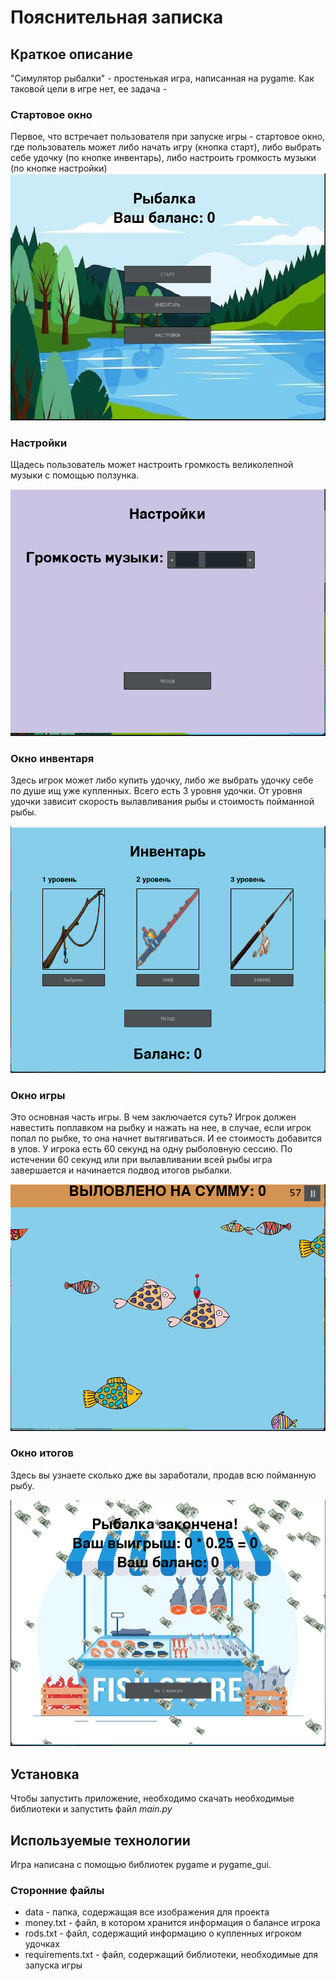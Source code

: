# Пояснительная записка

## Краткое описание

"Симулятор рыбалки" - простенькая игра, написанная на pygame. Как таковой цели в игре нет, ее задача -

### Стартовое окно

Первое, что встречает пользователя при запуске игры - стартовое окно, где пользователь может либо начать игру (кнопка
старт), либо
выбрать себе удочку (по кнопке инвентарь), либо настроить громкость музыки (по кнопке настройки)
![изображение](data/for_readme/start_screen.png)

### Настройки

Щадесь пользователь может настроить громкость великолепной музыки с помощью ползунка.

![изображение](data/for_readme/settings.png)

### Окно инвентаря

Здесь игрок может либо купить удочку, либо же выбрать удочку себе по душе ищ уже купленных.
Всего есть 3 уровня удочки. От уровня удочки зависит скорость вылавливания рыбы и стоимость пойманной рыбы.

![изображение](data/for_readme/inventory.png)

### Окно игры

Это основная часть игры. В чем заключается суть? Игрок должен навестить поплавком на рыбку и нажать на нее, в случае,
если игрок попал по рыбке, то она начнет вытягиваться. И ее стоимость добавится в улов. У игрока есть 60 секунд на одну
рыболовную сессию. По истечении 60 секунд или при вылавливании всей рыбы игра завершается и начинается подвод итогов
рыбалки.

![изображение](data/for_readme/game_screen.png)

### Окно итогов

Здесь вы узнаете сколько дже вы заработали, продав всю пойманную рыбу.

![изображение](data/for_readme/game_end.png)

## Установка

Чтобы запустить приложение, необходимо скачать необходимые библиотеки и запустить файл _*main.py*_

## Используемые технологии

Игра написана с помощью библиотек pygame и pygame_gui.

### Сторонние файлы
* data - папка, содержащая все изображения для проекта
* money.txt - файл, в котором хранится информация о балансе игрока
* rods.txt - файл, содержащий информацию о купленных игроком удочках
* requirements.txt - файл, содержащий библиотеки, необходимые для запуска игры
